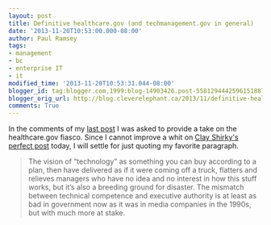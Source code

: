 ```yaml
---
layout: post
title: Definitive healthcare.gov (and techmanagement.gov in general)
date: '2013-11-20T10:53:00.000-08:00'
author: Paul Ramsey
tags:
- management
- bc
- enterprise IT
- it
modified_time: '2013-11-20T10:53:31.044-08:00'
blogger_id: tag:blogger.com,1999:blog-14903426.post-5581294442596151887
blogger_orig_url: http://blog.cleverelephant.ca/2013/11/definitive-healthcaregov-and.html
comments: True
---
```


In the comments of my [last post](/2013/11/bc-electoral-redistribution-and.html) I was asked to provide a take on the healthcare.gov fiasco. Since I cannot improve a whit on [Clay Shirky's perfect post](http://www.shirky.com/weblog/2013/11/healthcare-gov-and-the-gulf-between-planning-and-reality/) today, I will settle for just quoting my favorite paragraph.

> The vision of “technology” as something you can buy according to a plan, then have delivered as if it were coming off a truck, flatters and relieves managers who have no idea and no interest in how this stuff works, but it’s also a breeding ground for disaster. The mismatch between technical competence and executive authority is at least as bad in government now as it was in media companies in the 1990s, but with much more at stake.

